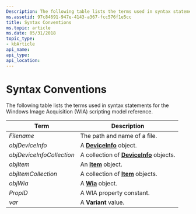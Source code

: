 ```yaml
---
Description: The following table lists the terms used in syntax statements for the Windows Image Acquisition (WIA) scripting model reference.
ms.assetid: 97c84691-947e-4143-a367-fcc576f1e5cc
title: Syntax Conventions
ms.topic: article
ms.date: 05/31/2018
topic_type: 
- kbArticle
api_name: 
api_type: 
api_location: 
---
```


# Syntax Conventions

The following table lists the terms used in syntax statements for the Windows Image Acquisition (WIA) scripting model reference. 

| Term                      | Description                                                    |
|---------------------------|----------------------------------------------------------------|
| *Filename*                | The path and name of a file.                                   |
| *objDeviceInfo*           | A [**DeviceInfo**](-wia-deviceinfo.md) object.                |
| *objDeviceInfoCollection* | A collection of [**DeviceInfo**](-wia-deviceinfo.md) objects. |
| *objItem*                 | An [**Item**](-wia-item.md) object.                           |
| *objItemCollection*       | A collection of [**Item**](-wia-item.md) objects.             |
| *objWia*                  | A [**Wia**](-wia-wia.md) object.                              |
| *PropID*                  | A WIA property constant.                                       |
| *var*                     | A **Variant** value.                                           |



 

 

 



